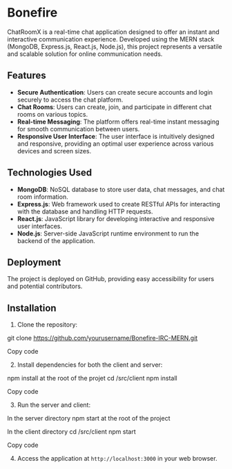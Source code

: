 # Bonefire

ChatRoomX is a real-time chat application designed to offer an instant and interactive communication experience. Developed using the MERN stack (MongoDB, Express.js, React.js, Node.js), this project represents a versatile and scalable solution for online communication needs.

## Features

- **Secure Authentication**: Users can create secure accounts and login securely to access the chat platform.
- **Chat Rooms**: Users can create, join, and participate in different chat rooms on various topics.
- **Real-time Messaging**: The platform offers real-time instant messaging for smooth communication between users.
- **Responsive User Interface**: The user interface is intuitively designed and responsive, providing an optimal user experience across various devices and screen sizes.

## Technologies Used

- **MongoDB**: NoSQL database to store user data, chat messages, and chat room information.
- **Express.js**: Web framework used to create RESTful APIs for interacting with the database and handling HTTP requests.
- **React.js**: JavaScript library for developing interactive and responsive user interfaces.
- **Node.js**: Server-side JavaScript runtime environment to run the backend of the application.

## Deployment

The project is deployed on GitHub, providing easy accessibility for users and potential contributors.

## Installation

1. Clone the repository:

git clone https://github.com/yourusername/Bonefire-IRC-MERN.git

Copy code

2. Install dependencies for both the client and server:

npm install at the root of the projet 
cd /src/client
npm install

Copy code

3. Run the server and client:

In the server directory
npm start at the root of the project 

In the client directory
cd /src/client
npm start 

Copy code

4. Access the application at `http://localhost:3000` in your web browser.

